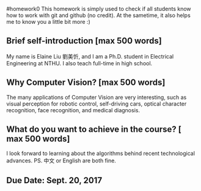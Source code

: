 #homework0
This homework is simply used to check if all students know how to work with git and github (no credit).
At the sametime, it also helps me to know you a little bit more :)

## Brief self-introduction [max 500 words]

My name is Elaine Liu 劉美忻, and I am a Ph.D. student in Electrical Engineering at NTHU. I also teach full-time in high school.

## Why Computer Vision? [max 500 words]

The many applications of Computer Vision are very interesting, such as visual perception for robotic control, self-driving cars, optical character recognition, face recognition, and medical diagnosis.

## What do you want to achieve in the course? [ max 500 words]

I look forward to learning about the algorithms behind recent technological advances.
PS. 中文 or English are both fine.

## Due Date: Sept. 20, 2017
